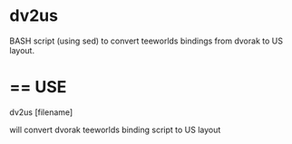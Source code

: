# dv2us
BASH script (using sed) to convert teeworlds bindings from dvorak to US layout.

==
USE
==
dv2us [filename]

will convert dvorak teeworlds binding script to US layout
